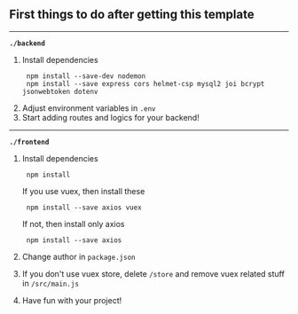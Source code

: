 ## First things to do after getting this template

---

**`./backend`**

1. Install dependencies
   ```
    npm install --save-dev nodemon
    npm install --save express cors helmet-csp mysql2 joi bcrypt jsonwebtoken dotenv
   ```
2. Adjust environment variables in `.env`
3. Start adding routes and logics for your backend!

---

**`./frontend`**

1. Install dependencies
   ```
    npm install
   ```

   If you use vuex, then install these
   ```
    npm install --save axios vuex
   ```

   If not, then install only axios
   ```
    npm install --save axios
   ```
2. Change author in `package.json`
3. If you don't use vuex store, delete `/store` and remove vuex related stuff in `/src/main.js`
4. Have fun with your project!